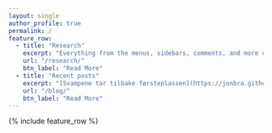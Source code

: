 ```yaml
---
layout: single
author_profile: true
permalink: /
feature_row:
  - title: "Research"
    excerpt: "Everything from the menus, sidebars, comments, and more can be configured or set with YAML Front Matter. Everything from the menus, sidebars, comments, and more can be configured or set with YAML Front Matter."
    url: "/research/"
    btn_label: "Read More"
  - title: "Recent posts"
    excerpt: "[Svampene tar tilbake førsteplassen](https://jonbra.github.io/blog/svampene-tar-tilbake-f%C3%B8rsteplassen/) - [Ribbemaneter med skjelett](https://jonbra.github.io/blog/ribbemaneter-med-skjelett/) - [Hverken fugl eller fisk, eller sopp](https://jonbra.github.io/blog/hverken-fugl-eller-fisk/)"
    url: "/blog/"
    btn_label: "Read More"
---
```


{% include feature_row %}



